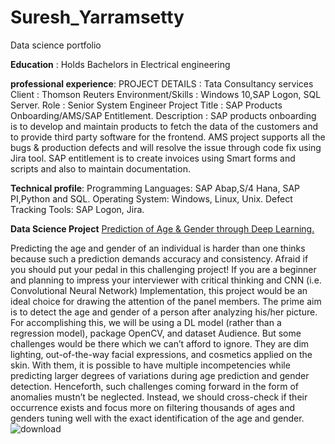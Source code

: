 # Suresh_Yarramsetty
Data science portfolio

**Education** :
Holds Bachelors in Electrical engineering

**professional experience**:
PROJECT DETAILS : Tata Consultancy services	
Client	        : Thomson Reuters
Environment/Skills : Windows 10,SAP Logon, SQL Server.
Role           :	Senior System Engineer
Project Title     :   SAP Products Onboarding/AMS/SAP Entitlement.
Description      :   SAP products onboarding is to develop and maintain products to fetch the data of the customers and to provide third party software for the frontend. AMS       project supports all the bugs & production defects and will resolve the issue through code fix using Jira tool. SAP entitlement is to create invoices using Smart forms and scripts and also to maintain documentation.

**Technical profile**:
Programming Languages: SAP Abap,S/4 Hana, SAP PI,Python and SQL.
Operating System: Windows, Linux, Unix.
Defect Tracking Tools: SAP Logon, Jira.

**Data Science Project**
[Prediction of Age & Gender through Deep Learning.](https://2039972919.github.io/Suresh_Yarramsetty/)


Predicting the age and gender of an individual is harder than one thinks because such a prediction demands accuracy and consistency. Afraid if you should put your pedal in this challenging project! If you are a beginner and planning to impress your interviewer with critical thinking and CNN (i.e. Convolutional Neural Network) Implementation, this project would be an ideal choice for drawing the attention of the panel members. The prime aim is to detect the age and gender of a person after analyzing his/her picture. For accomplishing this, we will be using a DL model (rather than a regression model), package OpenCV, and dataset Audience. But some challenges would be there which we can’t afford to ignore. They are dim lighting, out-of-the-way facial expressions, and cosmetics applied on the skin. With them, it is possible to have multiple incompetencies while predicting larger degrees of variations during age prediction and gender detection. Henceforth, such challenges coming forward in the form of anomalies mustn’t be neglected. Instead, we should cross-check if their occurrence exists and focus more on filtering thousands of ages and genders tuning well with the exact identification of the age and gender.
![download](https://user-images.githubusercontent.com/99628133/153796956-273ab03d-c9c0-4387-8e49-9ac490b61e3f.jpg)

